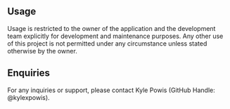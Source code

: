 ## Usage

Usage is restricted to the owner of the application and the development team explicitly for development and maintenance purposes. Any other use of this project is not permitted under any circumstance unless stated otherwise by the owner.

## Enquiries

For any inquiries or support, please contact Kyle Powis (GitHub Handle: @kylexpowis).
